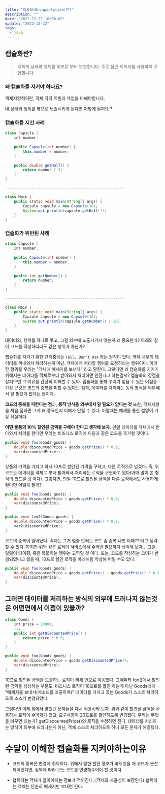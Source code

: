```yaml
---
title: "캡슐화(Encapsulation)란?"
description: ""
date: "2022-12-22 10:00:00"
update: "2022-12-22"
tags:
  - java 
---
```


## 캡슐화란?

> 객체의 상태와 행위를 외부로 부터 보호합니다. 주로 접근 제어자를 사용하여 구현합니다.

### 왜 캡슐화를 지켜야 하나요?

객체지향적이란, 객체 각각 역할과 책임을 다해야합니다. 

내 상태와 행위를 밖으로 노출시키게 된다면 어떻게 될까요 ?

### 캡슐화를 지킨 사례

```java
class Capsule {
    int number;
    
    public Capsule(int number) {
        this.number = number;
    }
    
    public double getHalf() {
        return number / 2;
    }
}

------------------------------------------------------

class Main {
    public static void main(String[] args) {
        Capsule capsule = new Capsule(10);
        System.out.println(capsule.getHalf());
    }
}
```

### 캡슐화가 위반된 사례

```java
class Capsule {
    int number;
    
    public Capsule(int number) {
        this.number = number;
    }
    
    public int getNumber() {
        return number;
    }
}

------------------------------------------------------

class Main {
    public static void main(String[] args) {
        Capsule capsule = new Capsule(10);
        System.out.println(capsule.getNumber() / 2D);
    }
}
```

데이터와, 행위를 하나로 묶고, 그걸 외부에 노출시키지 않는게 왜 중요한가?
아래와 같이 코드를 작성하더라도 같은 행위가 아닌가?

캡슐화를 지키기 위한 규칙중에는 `Tell, Don't Ask` 라는 원칙이 있다.
객체 내부의 데이터를 꺼내와서 처리하는게 아닌, 객체에게 처리할 행위를 요청하라는 행위이다. 이러한 행위를 우리는 "객체에 메세지를 보낸다" 라고 말한다.
그렇다면 왜 캡슐화를 지키기 위해서는 데이터를 객체로부터 받아와서 처리하면 안된다고 하는걸까? 캡슐화의 장점을 살펴보면 그 이유를 간단히 이해할 수 있다.
캡슐화를 통해 우리가 얻을 수 있는 이점중 가장 큰것은 코드의 중복을 피할 수 있다는 점과, 데이터를 처리하는 동작 방식을 외부에서 알 필요가 없다는 점이다.

**코드의 중복을 피한다는 점**과, **동작 방식을 외부에서 알 필요가 없다는 것** 또한, 객체지향을 처음 접하면 그게 왜 중요한지 이해가 안될 수 있다. 이럴때는 예제를 통한 설명이 가장 확실하다.

**어떤 물품의 10% 할인된 금액을 구해야 한다고 생각해 보자.** 만일 데이터를 객체에서 받아와서 처리를 한다면 우리는 비즈니스 로직에 다음과 같은 코드를 추가할 것이다.

```java
public void foo(Goods goods) {
    double discountedPrice = goods.getPrice() * 0.9;
    var(discountedPrice);
}
```

상품의 가격을 가지고 와서 10프로 할인된 가격을 구하고, 다른 로직으로 넘겼다. 즉, 위 코드는 데이터를 객체로 부터 받아와서 처리하는 로직을 구현하고 있다(아마 많이 본 형식의 코드일 것 이다). 그렇다면, 만일 10프로 할인된 금액을 다른 로직에서도 사용하게 된다면 어떻게 될까?

```java
public void foo(Goods goods) {
    double discountedPrice = goods.getPrice() * 0.9;
    var(discountedPrice);
}

public void foo2(Goods goods) {
    double discountedPrice = goods.getPrice() * 0.9;
    var2(discountedPrice);
}
```

코드의 중복이 일어났다. 혹자는 그거 몇줄 안되는 코드 좀 중복 나면 어때?? 라고 생각할 수 있다. 하지만 위와 같은 로직이 서비스에서 수백번 필요하다 생각해 보자... 그걸 일일이 타이핑, 혹은 복붙하는 행위는 고역일 것 이다. 또는, 코드를 작성하는 코더가 변경되었다고 했을 때, 10프로 할인 로직을 아래처럼 작성해 버릴 수도 있다.

```java
public void foo(Goods goods) {
    double discountedPrice = goods.getPrice() - goods.getPrice() * 0.1;
    var(discountedPrice);
}
```

## 그러면 데이터를 처리하는 방식의 외부에 드러나지 않는것은 어떤면에서 이점이 있을까?

```java
class Goods {
    int price = 10000;
    ...
    public int getDiscountedPrice() {
        return price * 0.9;
    }
}

public void foo(Goods goods) {
    double discountedPrice = goods.getDiscountedPrice();
    var(discountedPrice);
}
```

10프로 할인된 금액을 도출하는 로직이 객체 안으로 이동했다. 그에따라 foo()에서 할인된 금액을 생성하는 부분도, 비즈니스 로직이 10프로를 할인 하는게 아닌 Goods에게 "메세지를 보내서(메소드를 호출하여)" 데이터를 가지고 있는 Goods가 스스로 처리하도록 소스가 변경되었다.

그렇다면 이제 위에서 말했던 문제들을 다시 적용시켜 보자. 위와 같이 할인된 금액을 사용하는 로직이 수백개가 있고, 요구사항이 20프로를 할인하도록 변경됐다. 우리는 무엇을 바꾸면 되는가? getDiscountedPrice()의 로직을 수정하면 된다. 데이터를 처리하는 방식이 외부에 드러나는게 아닌, 객체 스스로 처리하도록 하니 모든 문제가 해결됐다.

# 수달이 이해한 캡슐화를 지켜야하는이유

- 코드의 중복은 변경에 취약하다.
  위에서 말한 할인 정보가 바뀌었을 때 코드가 분산되어있다면,  정책에 따라 모든 코드를 변경해주어야 할 것이다. 

- 협력하는 객체가 알아야하는 정보가 적어진다. (객체의 자율성이 보장된다)
  협력하는 객체는 단순히 메세지만 보내면 된다.